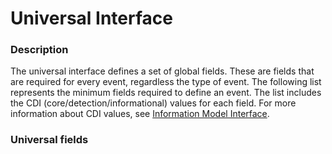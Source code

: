  Universal Interface
====================

###  Description

The universal interface defines a set of global fields. These are fields that are required for every event, regardless the type of event. The following list represents the minimum fields required to define an event. The list includes the CDI (core/detection/informational) values for each field. For more information about CDI values, see [Information Model Interface](https://docs.exabeam.com/en/content/all/exabeam-security-content/182296-security-content-in-the-common-information-model-structure.html#UUID-6a60b174-21d7-7d57-4a23-9a3f7a663f29).


###  Universal fields

